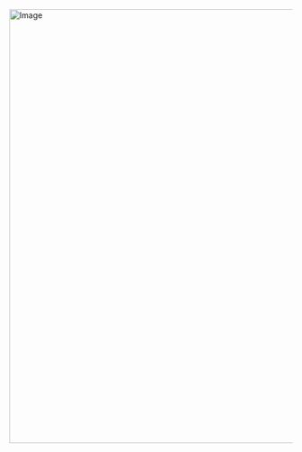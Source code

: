 <img width="994" height="771" alt="Image" src="https://github.com/user-attachments/assets/a897414f-cd6b-4b59-936b-1a142356c3fb" />